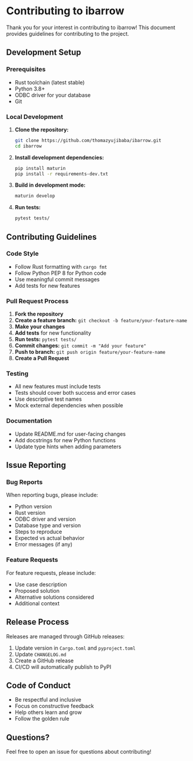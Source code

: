 # Contributing to ibarrow

Thank you for your interest in contributing to ibarrow! This document provides guidelines for contributing to the project.

## Development Setup

### Prerequisites

- Rust toolchain (latest stable)
- Python 3.8+
- ODBC driver for your database
- Git

### Local Development

1. **Clone the repository:**
   ```bash
   git clone https://github.com/thomazyujibaba/ibarrow.git
   cd ibarrow
   ```

2. **Install development dependencies:**
   ```bash
   pip install maturin
   pip install -r requirements-dev.txt
   ```

3. **Build in development mode:**
   ```bash
   maturin develop
   ```

4. **Run tests:**
   ```bash
   pytest tests/
   ```

## Contributing Guidelines

### Code Style

- Follow Rust formatting with `cargo fmt`
- Follow Python PEP 8 for Python code
- Use meaningful commit messages
- Add tests for new features

### Pull Request Process

1. **Fork the repository**
2. **Create a feature branch:** `git checkout -b feature/your-feature-name`
3. **Make your changes**
4. **Add tests** for new functionality
5. **Run tests:** `pytest tests/`
6. **Commit changes:** `git commit -m "Add your feature"`
7. **Push to branch:** `git push origin feature/your-feature-name`
8. **Create a Pull Request**

### Testing

- All new features must include tests
- Tests should cover both success and error cases
- Use descriptive test names
- Mock external dependencies when possible

### Documentation

- Update README.md for user-facing changes
- Add docstrings for new Python functions
- Update type hints when adding parameters

## Issue Reporting

### Bug Reports

When reporting bugs, please include:

- Python version
- Rust version
- ODBC driver and version
- Database type and version
- Steps to reproduce
- Expected vs actual behavior
- Error messages (if any)

### Feature Requests

For feature requests, please include:

- Use case description
- Proposed solution
- Alternative solutions considered
- Additional context

## Release Process

Releases are managed through GitHub releases:

1. Update version in `Cargo.toml` and `pyproject.toml`
2. Update `CHANGELOG.md`
3. Create a GitHub release
4. CI/CD will automatically publish to PyPI

## Code of Conduct

- Be respectful and inclusive
- Focus on constructive feedback
- Help others learn and grow
- Follow the golden rule

## Questions?

Feel free to open an issue for questions about contributing!
